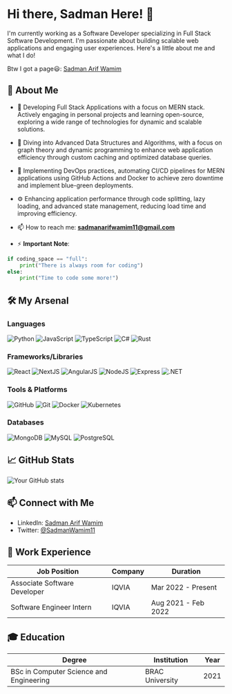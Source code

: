 # Hi there, Sadman Here! 👋

I'm currently working as a Software Developer specializing in Full Stack Software Development. I'm passionate about building scalable web applications and engaging user experiences. Here's a little about me and what I do!

Btw I got a page😃: [Sadman Arif Wamim](https://sadman-arif-wamim.vercel.app/)
## 🚀 About Me
- 🔭 Developing Full Stack Applications with a focus on MERN stack. Actively engaging in personal projects and learning open-source, exploring a wide range of technologies for dynamic and scalable solutions.

- 🌱 Diving into Advanced Data Structures and Algorithms, with a focus on graph theory and dynamic programming to enhance web application efficiency through custom caching and optimized database queries.

- 🚀 Implementing DevOps practices, automating CI/CD pipelines for MERN applications using GitHub Actions and Docker to achieve zero downtime and implement blue-green deployments.

- ⚙️ Enhancing application performance through code splitting, lazy loading, and advanced state management, reducing load time and improving efficiency.
  
- 📫 How to reach me: **sadmanarifwamim11@gmail.com**
  
- ⚡ **Important Note**:
```python
if coding_space == "full":
    print("There is always room for coding")
else:
    print("Time to code some more!")
```



## 🛠️ My Arsenal

### Languages
![Python](https://img.shields.io/badge/-Python-3776AB?style=flat-square&logo=python&logoColor=white)
![JavaScript](https://img.shields.io/badge/-JavaScript-F7DF1E?style=flat-square&logo=javascript&logoColor=black)
![TypeScript](https://img.shields.io/badge/-TypeScript-3178C6?style=flat-square&logo=typescript&logoColor=white)
![C#](https://img.shields.io/badge/-C%23-239120?style=flat-square&logo=c-sharp&logoColor=white)
![Rust](https://img.shields.io/badge/-Rust-2393F0?style=flat-square&logo=rust&logoColor=white)

### Frameworks/Libraries
![React](https://img.shields.io/badge/-React-61DAFB?style=flat-square&logo=react&logoColor=black)
![NextJS](https://img.shields.io/badge/-NextJS-61DAFB?style=flat-square&logo=nextdotjs&logoColor=black)
![AngularJS](https://img.shields.io/badge/-AngularJS-0000FF?style=flat-square&logo=Angular&logoColor=white)
![NodeJS](https://img.shields.io/badge/-Node.js-339933?style=flat-square&logo=nodedotjs&logoColor=white)
![Express](https://img.shields.io/badge/-Express-000000?style=flat-square&logo=express&logoColor=white)
![.NET](https://img.shields.io/badge/-.Net-61DAFB?style=flat-square&logo=dotnet&logoColor=black)

### Tools & Platforms
![GitHub](https://img.shields.io/badge/-GitHub-181717?style=flat-square&logo=github&logoColor=white)
![Git](https://img.shields.io/badge/-Git-F05032?style=flat-square&logo=git&logoColor=white)
![Docker](https://img.shields.io/badge/-Docker-2496ED?style=flat-square&logo=docker&logoColor=white)
![Kubernetes](https://img.shields.io/badge/-Kubernetes-123786?style=flat-square&logo=kubernetes&logoColor=white)


### Databases
![MongoDB](https://img.shields.io/badge/-MongoDB-47A248?style=flat-square&logo=mongodb&logoColor=white)
![MySQL](https://img.shields.io/badge/-MySQL-4479A1?style=flat-square&logo=mysql&logoColor=white)
![PostgreSQL](https://img.shields.io/badge/-PostgreSQL-4169E1?style=flat-square&logo=postgresql&logoColor=white)



## 📈 GitHub Stats

![Your GitHub stats](https://github-readme-stats.vercel.app/api?username=Sadman-Arif-Wamim&show_icons=true&theme=radical)

## 📫 Connect with Me

- LinkedIn: [Sadman Arif Wamim](https://www.linkedin.com/in/sadman-arif-wamim-2118bb229/)
- Twitter: [@SadmanWamim11](https://twitter.com/SadmanWamim11)

## 💼 Work Experience

| Job Position | Company | Duration |
| ------------ | ------- | -------- |
| Associate Software Developer   | IQVIA | Mar 2022 - Present |
| Software Engineer Intern   | IQVIA | Aug 2021 - Feb 2022 |

## 🎓 Education

| Degree       | Institution | Year     |
| ------------ | ----------- | -------- |
| BSc in Computer Science and Engineering | BRAC University | 2021   |


